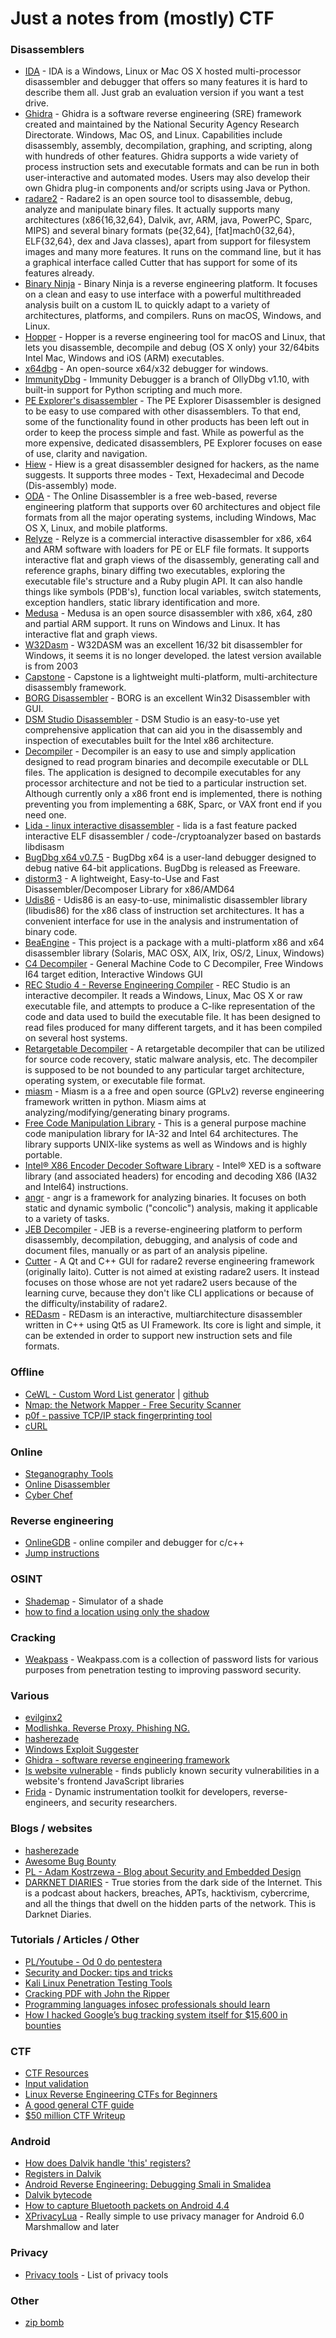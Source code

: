 # Just a notes from (mostly) CTF

### Disassemblers
* [IDA](https://www.hex-rays.com/products/ida/) - IDA is a Windows, Linux or Mac OS X hosted multi-processor disassembler and debugger that offers so many features it is hard to describe them all. Just grab an evaluation version if you want a test drive.
* [Ghidra](https://ghidra-sre.org/) - Ghidra is a software reverse engineering (SRE) framework created and maintained by the National Security Agency Research Directorate. Windows, Mac OS, and Linux. Capabilities include disassembly, assembly, decompilation, graphing, and scripting, along with hundreds of other features. Ghidra supports a wide variety of process instruction sets and executable formats and can be run in both user-interactive and automated modes. Users may also develop their own Ghidra plug-in components and/or scripts using Java or Python.
* [radare2](http://radare.org/y/) - Radare2 is an open source tool to disassemble, debug, analyze and manipulate binary files. It actually supports many architectures (x86{16,32,64}, Dalvik, avr, ARM, java, PowerPC, Sparc, MIPS) and several binary formats (pe{32,64}, [fat]mach0{32,64}, ELF{32,64}, dex and Java classes), apart from support for filesystem images and many more features. It runs on the command line, but it has a graphical interface called Cutter that has support for some of its features already.
* [Binary Ninja](https://binary.ninja/) - Binary Ninja is a reverse engineering platform. It focuses on a clean and easy to use interface with a powerful multithreaded analysis built on a custom IL to quickly adapt to a variety of architectures, platforms, and compilers. Runs on macOS, Windows, and Linux.
* [Hopper](http://www.hopperapp.com/) - Hopper is a reverse engineering tool for macOS and Linux, that lets you disassemble, decompile and debug (OS X only) your 32/64bits Intel Mac, Windows and iOS (ARM) executables.
* [x64dbg](http://x64dbg.com/) - An open-source x64/x32 debugger for windows.
* [ImmunityDbg](http://www.immunityinc.com/products/debugger/) - Immunity Debugger is a branch of OllyDbg v1.10, with built-in support for Python scripting and much more.
* [PE Explorer's disassembler](http://www.heaventools.com/PE_Explorer_disassembler.htm) - The PE Explorer Disassembler is designed to be easy to use compared with other disassemblers. To that end, some of the functionality found in other products has been left out in order to keep the process simple and fast. While as powerful as the more expensive, dedicated disassemblers, PE Explorer focuses on ease of use, clarity and navigation.
* [Hiew](http://www.hiew.ru/) - Hiew is a great disassembler designed for hackers, as the name suggests. It supports three modes - Text, Hexadecimal and Decode (Dis-assembly) mode.
* [ODA](http://www.onlinedisassembler.com/) - The Online Disassembler is a free web-based, reverse engineering platform that supports over 60 architectures and object file formats from all the major operating systems, including Windows, Mac OS X, Linux, and mobile platforms.
* [Relyze](https://www.relyze.com/overview.html) - Relyze is a commercial interactive disassembler for x86, x64 and ARM software with loaders for PE or ELF file formats. It supports interactive flat and graph views of the disassembly, generating call and reference graphs, binary diffing two executables, exploring the executable file's structure and a Ruby plugin API. It can also handle things like symbols (PDB's), function local variables, switch statements, exception handlers, static library identification and more.
* [Medusa](https://github.com/wisk/medusa) - Medusa is an open source disassembler with x86, x64, z80 and partial ARM support. It runs on Windows and Linux. It has interactive flat and graph views.
* [W32Dasm](http://www.softpedia.com/get/Programming/Debuggers-Decompilers-Dissasemblers/WDASM.shtml) - W32DASM was an excellent 16/32 bit disassembler for Windows, it seems it is no longer developed. the latest version available is from 2003
* [Capstone](http://www.capstone-engine.org/) - Capstone is a lightweight multi-platform, multi-architecture disassembly framework.
* [BORG Disassembler](http://www.caesum.com/download.php) - BORG is an excellent Win32 Disassembler with GUI.
* [DSM Studio Disassembler](http://www.softpedia.com/get/Programming/Debuggers-Decompilers-Dissasemblers/DSM-Studio.shtml) - DSM Studio is an easy-to-use yet comprehensive application that can aid you in the disassembly and inspection of executables built for the Intel x86 architecture.
* [Decompiler](http://www.softpedia.com/get/Programming/Debuggers-Decompilers-Dissasemblers/Decompiler.shtml) - Decompiler is an easy to use and simply application designed to read program binaries and decompile executable or DLL files. The application is designed to decompile executables for any processor architecture and not be tied to a particular instruction set. Although currently only a x86 front end is implemented, there is nothing preventing you from implementing a 68K, Sparc, or VAX front end if you need one.
* [Lida - linux interactive disassembler](http://sourceforge.net/projects/lida/) - lida is a fast feature packed interactive ELF disassembler / code-/cryptoanalyzer based on bastards libdisasm
* [BugDbg x64 v0.7.5](http://www.pespin.com/) - BugDbg x64 is a user-land debugger designed to debug native 64-bit applications. BugDbg is released as Freeware.
* [distorm3](http://www.ragestorm.net/distorm/) - A lightweight, Easy-to-Use and Fast Disassembler/Decomposer Library for x86/AMD64
* [Udis86](http://udis86.sourceforge.net/) - Udis86 is an easy-to-use, minimalistic disassembler library (libudis86) for the x86 class of instruction set architectures. It has a convenient interface for use in the analysis and instrumentation of binary code.
* [BeaEngine](http://www.beaengine.org/) - This project is a package with a multi-platform x86 and x64 disassembler library (Solaris, MAC OSX, AIX, Irix, OS/2, Linux, Windows)
* [C4 Decompiler](http://www.c4decompiler.com/) - General Machine Code to C Decompiler, Free Windows I64 target edition, Interactive Windows GUI
* [REC Studio 4 - Reverse Engineering Compiler](http://www.backerstreet.com/rec/rec.htm) - REC Studio is an interactive decompiler. It reads a Windows, Linux, Mac OS X or raw executable file, and attempts to produce a C-like representation of the code and data used to build the executable file. It has been designed to read files produced for many different targets, and it has been compiled on several host systems.
* [Retargetable Decompiler](https://retdec.com/) - A retargetable decompiler that can be utilized for source code recovery, static malware analysis, etc. The decompiler is supposed to be not bounded to any particular target architecture, operating system, or executable file format.
* [miasm](http://fcml-lib.com/index.html) - Miasm is a a free and open source (GPLv2) reverse engineering framework written in python. Miasm aims at analyzing/modifying/generating binary programs.
* [Free Code Manipulation Library](http://fcml-lib.com/index.html) - This is a general purpose machine code manipulation library for IA-32 and Intel 64 architectures. The library supports UNIX-like systems as well as Windows and is highly portable.
* [Intel® X86 Encoder Decoder Software Library](https://software.intel.com/en-us/articles/xed-x86-encoder-decoder-software-library) - Intel® XED is a software library (and associated headers) for encoding and decoding X86 (IA32 and Intel64) instructions.
* [angr](http://angr.io/) - angr is a framework for analyzing binaries. It focuses on both static and dynamic symbolic ("concolic") analysis, making it applicable to a variety of tasks.
* [JEB Decompiler](https://www.pnfsoftware.com/jeb2/) - JEB is a reverse-engineering platform to perform disassembly, decompilation, debugging, and analysis of code and document files, manually or as part of an analysis pipeline.
* [Cutter](https://github.com/radareorg/cutter) - A Qt and C++ GUI for radare2 reverse engineering framework (originally Iaito). Cutter is not aimed at existing radare2 users. It instead focuses on those whose are not yet radare2 users because of the learning curve, because they don't like CLI applications or because of the difficulty/instability of radare2.
* [REDasm](https://github.com/REDasmOrg/REDasm) - REDasm is an interactive, multiarchitecture disassembler written in C++ using Qt5 as UI Framework. Its core is light and simple, it can be extended in order to support new instruction sets and file formats.


### Offline
* [CeWL - Custom Word List generator](https://digi.ninja/projects/cewl.php) | [github](https://github.com/digininja/CeWL)
* [Nmap: the Network Mapper - Free Security Scanner](https://nmap.org/)
* [p0f - passive TCP/IP stack fingerprinting tool](http://lcamtuf.coredump.cx/p0f3/)
* [cURL](https://curl.haxx.se/)


### Online
* [Steganography Tools](http://futureboy.us/stegano/)
* [Online Disassembler](https://onlinedisassembler.com)
* [Cyber Chef](https://gchq.github.io/CyberChef/)


### Reverse engineering
* [OnlineGDB](https://www.onlinegdb.com) - online compiler and debugger for c/c++
* [Jump instructions](https://faydoc.tripod.com/cpu/index_j.htm)


### OSINT
* [Shademap](https://shademap.app) - Simulator of a shade
* [how to find a location using only the shadow](https://www.youtube.com/watch?v=pQIjDPFgdJA)


### Cracking
* [Weakpass](https://weakpass.com) - Weakpass.com is a collection of password lists for various purposes from penetration testing to improving password security.


### Various
* [evilginx2](https://github.com/kgretzky/evilginx2) 
* [Modlishka. Reverse Proxy. Phishing NG.](https://github.com/drk1wi/Modlishka) 
* [hasherezade](https://github.com/hasherezade) 
* [Windows Exploit Suggester](https://github.com/bitsadmin/wesng)
* [Ghidra - software reverse engineering framework](https://github.com/NationalSecurityAgency/ghidra)
* [Is website vulnerable](https://github.com/lirantal/is-website-vulnerable) - finds publicly known security vulnerabilities in a website's frontend JavaScript libraries
* [Frida](https://frida.re/docs/quickstart/) - Dynamic instrumentation toolkit for developers, reverse-engineers, and security researchers.


### Blogs / websites
* [hasherezade](https://hshrzd.wordpress.com/) 
* [Awesome Bug Bounty](https://github.com/djadmin/awesome-bug-bounty)
* [PL - Adam Kostrzewa - Blog about Security and Embedded Design](https://adamkostrzewa.github.io/)
* [DARKNET DIARIES](https://darknetdiaries.com/) - True stories from the dark side of the Internet. This is a podcast about hackers, breaches, APTs, hacktivism, cybercrime, and all the things that dwell on the hidden parts of the network. This is Darknet Diaries.

### Tutorials / Articles / Other
* [PL/Youtube - Od 0 do pentestera](https://www.youtube.com/channel/UCP16m86ciUUlU8UZvlpw0TQ)
* [Security and Docker: tips and tricks](https://made2591.github.io/posts/docker-security)
* [Kali Linux Penetration Testing Tools](https://tools.kali.org/)
* [Cracking PDF with John the Ripper](https://medium.com/@baodad/cracking-my-first-password-8df292fc71c5)
* [Programming languages infosec professionals should learn](https://blog.erratasec.com/2019/04/programming-languages-infosec.html#.XL3WGy-B2L4)
* [How I hacked Google’s bug tracking system itself for $15,600 in bounties](https://medium.com/free-code-camp/messing-with-the-google-buganizer-system-for-15-600-in-bounties-58f86cc9f9a5)

### CTF
* [CTF Resources](http://ctfs.github.io/resources/)
* [Input validation](https://medium.com/@en3sec/ryans-ctf-input-validation-90c03c58235f)
* [Linux Reverse Engineering CTFs for Beginners](https://osandamalith.com/2019/02/11/linux-reverse-engineering-ctfs-for-beginners/)
* [A good general CTF guide](https://www.reddit.com/r/hacking/comments/awc9u7/a_good_general_ctf_guide/)
* [$50 million CTF Writeup](https://github.com/manoelt/50M_CTF_Writeup/blob/master/README.md)

### Android
* [How does Dalvik handle 'this' registers?](https://calebfenton.github.io/2016/02/21/how-does-dalvik-handle-this-registers/) 
* [Registers in Dalvik](https://github.com/JesusFreke/smali/wiki/Registers) 
* [Android Reverse Engineering: Debugging Smali in Smalidea](https://crosp.net/blog/software-development/mobile/android/android-reverse-engineering-debugging-smali-using-smalidea/) 
* [Dalvik bytecode](https://source.android.com/devices/tech/dalvik/dalvik-bytecode) 
* [How to capture Bluetooth packets on Android 4.4](https://www.nowsecure.com/blog/2014/02/07/bluetooth-packet-capture-on-android-4-4/) 
* [XPrivacyLua](https://github.com/M66B/XPrivacyLua) - Really simple to use privacy manager for Android 6.0 Marshmallow and later

### Privacy
* [Privacy tools](https://www.privacytools.io/classic/) - List of privacy tools

### Other
* [zip bomb](https://www.bamsoftware.com/hacks/zipbomb/)